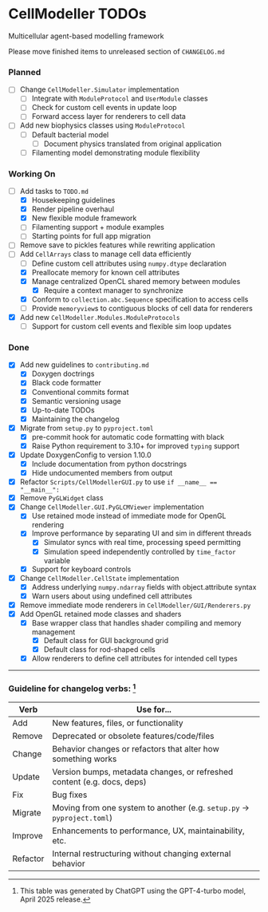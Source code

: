 # CellModeller TODOs

Multicellular agent-based modelling framework

Please move finished items to unreleased section of `CHANGELOG.md`

### Planned

 - [ ] Change `CellModeller.Simulator` implementation
   - [ ] Integrate with `ModuleProtocol` and `UserModule` classes
   - [ ] Check for custom cell events in update loop
   - [ ] Forward access layer for renderers to cell data
 - [ ] Add new biophysics classes using `ModuleProtocol`
   - [ ] Default bacterial model
     - [ ] Document physics translated from original application
   - [ ] Filamenting model demonstrating module flexibility

### Working On

 - [ ] Add tasks to `TODO.md`
   - [x] Housekeeping guidelines
   - [x] Render pipeline overhaul
   - [x] New flexible module framework
   - [ ] Filamenting support + module examples
   - [ ] Starting points for full app migration
 - [ ] Remove save to pickles features while rewriting application
 - [ ] Add `CellArrays` class to manage cell data efficiently
   - [ ] Define custom cell attributes using `numpy.dtype` declaration
   - [x] Preallocate memory for known cell attributes
   - [x] Manage centralized OpenCL shared memory between modules
     - [x] Require a context manager to synchronize
   - [x] Conform to `collection.abc.Sequence` specification to access cells
   - [ ] Provide `memoryview`s to contiguous blocks of cell data for renderers
 - [x] Add new `CellModeller.Modules.ModuleProtocols`
   - [ ] Support for custom cell events and flexible sim loop updates

### Done

 - [x] Add new guidelines to `contributing.md`
   - [x] Doxygen doctrings
   - [x] Black code formatter
   - [x] Conventional commits format
   - [x] Semantic versioning usage
   - [x] Up-to-date TODOs
   - [x] Maintaining the changelog
 - [x] Migrate from `setup.py` to `pyproject.toml`
   - [x] pre-commit hook for automatic code formatting with black
   - [x] Raise Python requirement to 3.10+ for improved `typing` support
 - [x] Update DoxygenConfig to version 1.10.0
   - [x] Include documentation from python docstrings
   - [x] Hide undocumented members from output
 - [x] Refactor `Scripts/CellModellerGUI.py` to use `if __name__ == "__main__":`
 - [x] Remove `PyGLWidget` class
 - [x] Change `CellModeller.GUI.PyGLCMViewer` implementation
   - [x] Use retained mode instead of immediate mode for OpenGL rendering
   - [x] Improve performance by separating UI and sim in different threads
     - [x] Simulator syncs with real time, processing speed permitting
     - [x] Simulation speed independently controlled by `time_factor` variable
   - [x] Support for keyboard controls
 - [x] Change `CellModeller.CellState` implementation
   - [x] Address underlying `numpy.ndarray` fields with object.attribute syntax
   - [x] Warn users about using undefined cell attributes
 - [x] Remove immediate mode renderers in `CellModeller/GUI/Renderers.py`
 - [x] Add OpenGL retained mode classes and shaders
   - [x] Base wrapper class that handles shader compiling and memory management
     - [x] Default class for GUI background grid
     - [x] Default class for rod-shaped cells
   - [x] Allow renderers to define cell attributes for intended cell types

---

### Guideline for changelog verbs: [^1]

Verb    | Use for...
--------|-----------
Add     | New features, files, or functionality
Remove  | Deprecated or obsolete features/code/files
Change  | Behavior changes or refactors that alter how something works
Update  | Version bumps, metadata changes, or refreshed content (e.g. docs, deps)
Fix     | Bug fixes
Migrate | Moving from one system to another (e.g. `setup.py` -> `pyproject.toml`)
Improve | Enhancements to performance, UX, maintainability, etc.
Refactor | Internal restructuring without changing external behavior

[^1]: This table was generated by ChatGPT using the GPT-4-turbo model, April
2025 release.
